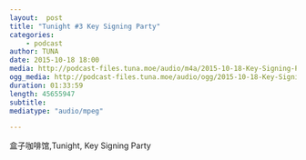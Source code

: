 ```yaml
---
layout:  post
title: "Tunight #3 Key Signing Party"
categories:
    - podcast
author: TUNA
date: 2015-10-18 18:00
media: http://podcast-files.tuna.moe/audio/m4a/2015-10-18-Key-Signing-Party.m4a
ogg_media: http://podcast-files.tuna.moe/audio/ogg/2015-10-18-Key-Signing-Party.ogg
duration: 01:33:59
length: 45655947
subtitle: 
mediatype: "audio/mpeg"

---
```



盒子咖啡馆,Tunight, Key Signing Party
